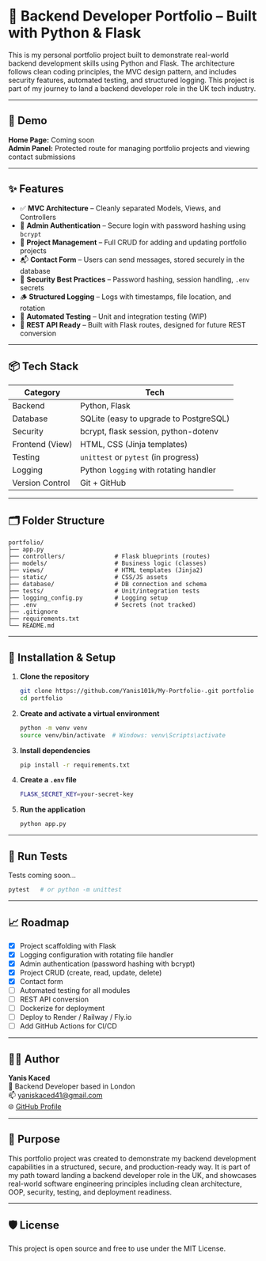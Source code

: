 # 💼 Backend Developer Portfolio – Built with Python & Flask

This is my personal portfolio project built to demonstrate real-world backend development skills using Python and Flask. The architecture follows clean coding principles, the MVC design pattern, and includes security features, automated testing, and structured logging. This project is part of my journey to land a backend developer role in the UK tech industry.

---

## 🚀 Demo

**Home Page:** Coming soon  
**Admin Panel:** Protected route for managing portfolio projects and viewing contact submissions

---

## ✨ Features

- ✅ **MVC Architecture** – Cleanly separated Models, Views, and Controllers
- 🔐 **Admin Authentication** – Secure login with password hashing using `bcrypt`
- 📁 **Project Management** – Full CRUD for adding and updating portfolio projects
- 📬 **Contact Form** – Users can send messages, stored securely in the database
- 🔐 **Security Best Practices** – Password hashing, session handling, `.env` secrets
- 🪵 **Structured Logging** – Logs with timestamps, file location, and rotation
- 🧪 **Automated Testing** – Unit and integration testing (WIP)
- 🔄 **REST API Ready** – Built with Flask routes, designed for future REST conversion

---

## 📦 Tech Stack

| Category       | Tech                                     |
|----------------|------------------------------------------|
| Backend        | Python, Flask                            |
| Database       | SQLite (easy to upgrade to PostgreSQL)   |
| Security       | bcrypt, flask session, python-dotenv     |
| Frontend (View)| HTML, CSS (Jinja templates)              |
| Testing        | `unittest` or `pytest` (in progress)     |
| Logging        | Python `logging` with rotating handler   |
| Version Control| Git + GitHub                             |

---

## 🗂 Folder Structure

```
portfolio/
├── app.py
├── controllers/              # Flask blueprints (routes)
├── models/                   # Business logic (classes)
├── views/                    # HTML templates (Jinja2)
├── static/                   # CSS/JS assets
├── database/                 # DB connection and schema
├── tests/                    # Unit/integration tests
├── logging_config.py         # Logging setup
├── .env                      # Secrets (not tracked)
├── .gitignore
├── requirements.txt
└── README.md
```

---

## 🧱 Installation & Setup

1. **Clone the repository**
   ```bash
   git clone https://github.com/Yanis101k/My-Portfolio-.git portfolio
   cd portfolio
   ```

2. **Create and activate a virtual environment**
   ```bash
   python -m venv venv
   source venv/bin/activate  # Windows: venv\Scripts\activate
   ```

3. **Install dependencies**
   ```bash
   pip install -r requirements.txt
   ```

4. **Create a `.env` file**
   ```bash
   FLASK_SECRET_KEY=your-secret-key
   ```

5. **Run the application**
   ```bash
   python app.py
   ```

---

## 🧪 Run Tests

Tests coming soon...

```bash
pytest   # or python -m unittest
```

---

## 📈 Roadmap

- [x] Project scaffolding with Flask
- [x] Logging configuration with rotating file handler
- [x] Admin authentication (password hashing with bcrypt)
- [x] Project CRUD (create, read, update, delete)
- [x] Contact form
- [ ] Automated testing for all modules
- [ ] REST API conversion
- [ ] Dockerize for deployment
- [ ] Deploy to Render / Railway / Fly.io
- [ ] Add GitHub Actions for CI/CD

---

## 👨‍💻 Author

**Yanis Kaced**  
📍 Backend Developer based in London  
📫 [yaniskaced41@gmail.com](mailto:yaniskaced41@gmail.com)  
🌐 [GitHub Profile](https://github.com/Yanis101k)

---

## 🎯 Purpose

This portfolio project was created to demonstrate my backend development capabilities in a structured, secure, and production-ready way. It is part of my path toward landing a backend developer role in the UK, and showcases real-world software engineering principles including clean architecture, OOP, security, testing, and deployment readiness.

---

## 🛡️ License

This project is open source and free to use under the MIT License.
